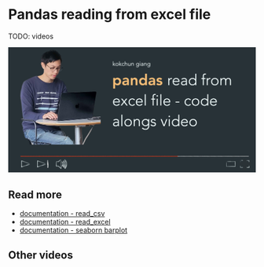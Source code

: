 # Pandas reading from excel file

TODO: videos  

<a href="https://youtu.be/76l729ER8qU" target="_blank">
  <img src="https://github.com/kokchun/assets/blob/main/python_videos/pandas_read_excel.png?raw=true" alt="pandas read excel" width="600">
</a>



## Read more
- [documentation - read_csv](https://pandas.pydata.org/pandas-docs/stable/reference/api/pandas.read_csv.html)
- [documentation - read_excel](https://pandas.pydata.org/docs/reference/api/pandas.read_excel.html)
- [documentation - seaborn barplot](https://seaborn.pydata.org/generated/seaborn.barplot.html)


## Other videos